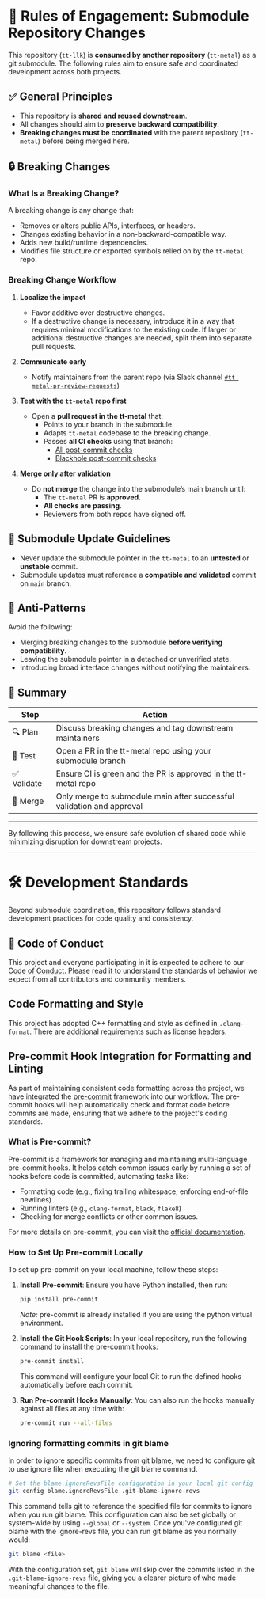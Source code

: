 # 📘 Rules of Engagement: Submodule Repository Changes

This repository (`tt-llk`) is **consumed by another repository** (`tt-metal`) as a git submodule. The following rules aim to ensure safe and coordinated development across both projects.


## ✅ General Principles

- This repository is **shared and reused downstream**.
- All changes should aim to **preserve backward compatibility**.
- **Breaking changes must be coordinated** with the parent repository (`tt-metal`) before being merged here.


## 🔒 Breaking Changes

### What Is a Breaking Change?

A breaking change is any change that:
- Removes or alters public APIs, interfaces, or headers.
- Changes existing behavior in a non-backward-compatible way.
- Adds new build/runtime dependencies.
- Modifies file structure or exported symbols relied on by the `tt-metal` repo.

### Breaking Change Workflow

1. **Localize the impact**
   - Favor additive over destructive changes.
   - If a destructive change is necessary, introduce it in a way that requires minimal modifications to the existing code. If larger or additional destructive changes are needed, split them into separate pull requests.

2. **Communicate early**
   - Notify maintainers from the parent repo (via Slack channel [`#tt-metal-pr-review-requests`](https://tenstorrent.enterprise.slack.com/archives/C07G47JMQHM))

3. **Test with the `tt-metal` repo first**
   - Open a **pull request in the tt-metal** that:
     - Points to your branch in the submodule.
     - Adapts `tt-metal` codebase to the breaking change.
     - Passes **all CI checks** using that branch:
         - [All post-commit checks](https://github.com/tenstorrent/tt-metal/actions/workflows/all-post-commit-workflows.yaml)
         - [Blackhole post-commit checks](https://github.com/tenstorrent/tt-metal/actions/workflows/blackhole-post-commit.yaml)

4. **Merge only after validation**
   - Do **not merge** the change into the submodule’s main branch until:
     - The `tt-metal` PR is **approved**.
     - **All checks are passing**.
     - Reviewers from both repos have signed off.


## 🔁 Submodule Update Guidelines

- Never update the submodule pointer in the `tt-metal` to an **untested** or **unstable** commit.
- Submodule updates must reference a **compatible and validated** commit on `main` branch.



## 🚫 Anti-Patterns

Avoid the following:
- Merging breaking changes to the submodule **before verifying compatibility**.
- Leaving the submodule pointer in a detached or unverified state.
- Introducing broad interface changes without notifying the maintainers.


## 📣 Summary

| Step        | Action                                                                |
|-------------|-----------------------------------------------------------------------|
| 🔍 Plan     | Discuss breaking changes and tag downstream maintainers               |
| 🧪 Test     | Open a PR in the tt-metal repo using your submodule branch            |
| ✅ Validate | Ensure CI is green and the PR is approved in the tt-metal repo        |
| 🔀 Merge    | Only merge to submodule main after successful validation and approval |

---

By following this process, we ensure safe evolution of shared code while minimizing disruption for downstream projects.

---

# 🛠️ Development Standards

Beyond submodule coordination, this repository follows standard development practices for code quality and consistency.

## 🤝 Code of Conduct

This project and everyone participating in it is expected to adhere to our [Code of Conduct](CODE_OF_CONDUCT.md). Please read it to understand the standards of behavior we expect from all contributors and community members.

## Code Formatting and Style
This project has adopted C++ formatting and style as defined in `.clang-format`.
There are additional requirements such as license headers.

## Pre-commit Hook Integration for Formatting and Linting

As part of maintaining consistent code formatting across the project, we have integrated the [pre-commit](https://pre-commit.com/) framework into our workflow. The pre-commit hooks will help automatically check and format code before commits are made, ensuring that we adhere to the project's coding standards.

### What is Pre-commit?

Pre-commit is a framework for managing and maintaining multi-language pre-commit hooks. It helps catch common issues early by running a set of hooks before code is committed, automating tasks like:

- Formatting code (e.g., fixing trailing whitespace, enforcing end-of-file newlines)
- Running linters (e.g., `clang-format`, `black`, `flake8`)
- Checking for merge conflicts or other common issues.

For more details on pre-commit, you can visit the [official documentation](https://pre-commit.com/).

### How to Set Up Pre-commit Locally

To set up pre-commit on your local machine, follow these steps:

1. **Install Pre-commit**:
   Ensure you have Python installed, then run:

   ```bash
   pip install pre-commit
   ```

   *Note:* pre-commit is already installed if you are using the python virtual environment.
2. **Install the Git Hook Scripts**:
   In your local repository, run the following command to install the pre-commit hooks:

   ```bash
   pre-commit install
   ```

   This command will configure your local Git to run the defined hooks automatically before each commit.
3. **Run Pre-commit Hooks Manually**:
   You can also run the hooks manually against all files at any time with:

   ```bash
   pre-commit run --all-files
   ```

### Ignoring formatting commits in git blame

In order to ignore specific commits from git blame, we need to configure git to use ignore file when executing the git blame command.

```bash
# Set the blame.ignoreRevsFile configuration in your local git config
git config blame.ignoreRevsFile .git-blame-ignore-revs
```

This command tells git to reference the specified file for commits to ignore when you run git blame. This configuration can also be set globally or system-wide by using `--global` or `--system`.
Once you've configured git blame with the ignore-revs file, you can run git blame as you normally would:

```bash
git blame <file>
```

With the configuration set, `git blame` will skip over the commits listed in the `.git-blame-ignore-revs` file, giving you a clearer picture of who made meaningful changes to the file.
